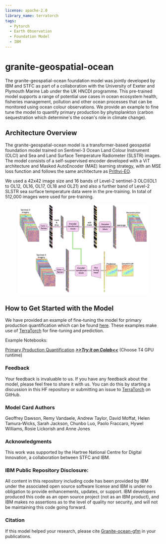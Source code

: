 ```yaml
---
license: apache-2.0
library_name: terratorch
tags:
  - Pytorch
  - Earth Observation
  - Foundation Model
  - IBM
---
```


# granite-geospatial-ocean

The granite-geospatial-ocean foundation model was jointly developed by IBM and STFC as part of a collaboration with the University of Exeter and Plymouth Marine Lab under the UK HNCDI programme. This pre-trained model supports a range of potential use cases in ocean ecosystem health, fisheries management, pollution and other ocean processes that can be monitored using ocean colour observations. We provide an example to fine tune the model to quantify primary production by phytoplankton (carbon sequestration which determine's the ocean's role in climate change). 


## Architecture Overview

The granite-geospatial-ocean model is a transformer-based geospatial foundation model trained on Sentinel-3 Ocean Land Colour Instrument (OLCI) and Sea and Land Surface Temperature Radiometer (SLSTR) images. The model consists of a self-supervised encoder developed with a ViT architecture and Masked AutoEncoder (MAE) learning strategy, with an MSE loss function and follows the same architecture as [Prithvi-EO](https://huggingface.co/collections/ibm-nasa-geospatial/prithvi-for-earth-observation-6740a7a81883466bf41d93d6). 

We used a 42x42 image size and 16 bands of Level-2 sentinel-3 OLCI(OL1 to OL12, OL16, OL17, OL18 and OL21) and also a further band of Level-2 SLSTR sea surface temperature data were in the pre-training. In total of 512,000 images were used for pre-training.


<figure>
    <img src='./resources/images/model_architecture.png' alt='missing' />
    <!-- <figcaption>Model architecture -->
    </figcaption>
</figure>


## How to Get Started with the Model 

We have provided an example of fine-tuning the model for primary production quantification which can be found [here](./notebooks/fine_tuning.ipynb). These examples make use of [TerraTorch](https://github.com/IBM/terratorch) for fine-tuning and prediction.

Example Notebooks:

[Primary Production Quantification](https://github.com/ibm-granite/geospatial/blob/main/granite-geospatial-ocean/notebooks/fine_tuning.ipynb)   [<b><i>>>Try it on Colab<<</i></b>](https://colab.research.google.com/github/ibm-granite/geospatial/blob/main/granite-geospatial-ocean/notebooks/fine_tuning.ipynb) (Choose T4 GPU runtime)  


### Feedback

Your feedback is invaluable to us. If you have any feedback about the model, please feel free to share it with us. You can do this by starting a discussion in this HF repository or submitting an issue to [TerraTorch](https://github.com/IBM/terratorch) on GitHub.

###  Model Card Authors
Geoffrey Dawson, Remy Vandaele, Andrew Taylor, David Moffat, Helen Tamura-Wicks, Sarah Jackson, Chunbo Luo, Paolo Fraccaro, Hywel Williams, Rosie Lickorish and Anne Jones

### Acknowledgments
This work was supported by the Hartree National Centre for Digital Innovation, a collaboration between STFC and IBM.

### IBM Public Repository Disclosure: 	
All content in this repository including code has been provided by IBM under the associated open source software license and IBM is under no obligation to provide enhancements, updates, or support. IBM developers produced this code as an open source project (not as an IBM product), and IBM makes no assertions as to the level of quality nor security, and will not be maintaining this code going forward.

### Citation
If this model helped your research, please cite [Granite-ocean-gfm](https://github.com/ibm-granite/geospatial/blob/main/granite-geospatial-ocean/granite-geospatial-ocean-preprint.pdf) in your publications.

<!-- ```
@article{Granite-geospatial-ocean-Preprint,
    author          = {Dawson, Geoffrey and Vandaele, Remy and Taylor, Andrew and Moffat, David and Tamura-Wicks, Helen and Jackson, Sarah and Lickorish, Rosie and Fraccaroa, Paolo and Williams, Hywel and Luo, Chunbo and Jones, Anne},
    month           = Sept,
    title           = {{A Sentinel-3 foundation model for ocean colour}},
    journal         = {Preprint Available on arxiv:},
    year            = {2025}
} -->
